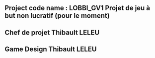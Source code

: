 Project code name : LOBBI_GV1
Projet de jeu à but non lucratif (pour le moment)
------------------------------
Chef de projet
Thibault LELEU
------------------------------
Game Design
Thibault LELEU
------------------------------

